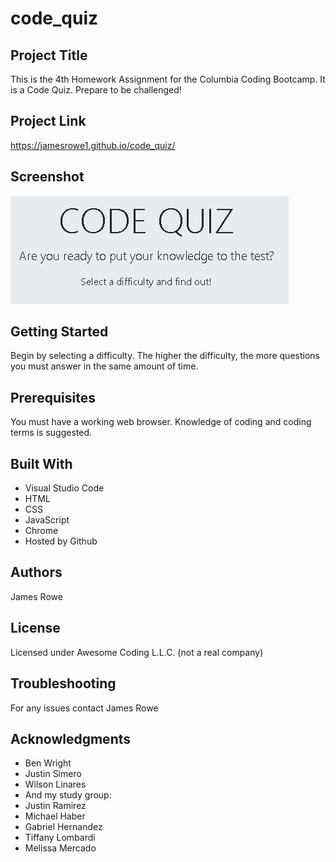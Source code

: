 # code_quiz

## Project Title

This is the 4th Homework Assignment for the Columbia Coding Bootcamp. It is a Code Quiz. Prepare to be challenged!

## Project Link
https://jamesrowe1.github.io/code_quiz/

## Screenshot
![codequiz](./codequiz.jpg)

## Getting Started

Begin by selecting a difficulty. The higher the difficulty, the more questions you must answer in the same amount of time.

## Prerequisites

You must have a working web browser. Knowledge of coding and coding terms is suggested.

## Built With

- Visual Studio Code
- HTML
- CSS
- JavaScript
- Chrome
- Hosted by Github

## Authors

James Rowe

## License

Licensed under Awesome Coding L.L.C. (not a real company)

## Troubleshooting

For any issues contact James Rowe

## Acknowledgments

- Ben Wright
- Justin Simero
- Wilson Linares
- And my study group:
- Justin Ramirez
- Michael Haber
- Gabriel Hernandez
- Tiffany Lombardi
- Melissa Mercado
